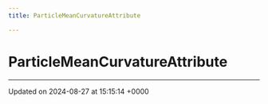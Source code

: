 ```yaml
---
title: ParticleMeanCurvatureAttribute

---
```


# ParticleMeanCurvatureAttribute





-------------------------------

Updated on 2024-08-27 at 15:15:14 +0000